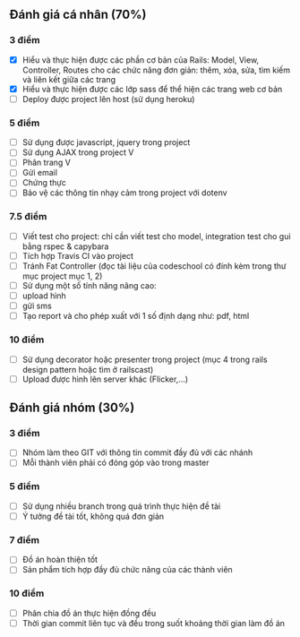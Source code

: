 ## Đánh giá cá nhân (70%)
### 3 điểm
* [X] Hiểu và thực hiện được các phần cơ bản của Rails: Model, View, Controller, Routes cho các chức năng đơn giản: thêm, xóa, sửa, tìm kiếm và liên kết giữa các trang
* [X] Hiểu và thực hiện được các lớp sass để thể hiện các trang web cơ bản
* [ ] Deploy được project lên host (sử dụng heroku)
### 5 điểm
* [ ] Sử dụng được javascript, jquery trong project
* [ ] Sử dụng AJAX trong project                    V
* [ ] Phân trang                                    V
* [ ] Gửi email
* [ ] Chứng thực
* [ ] Bảo vệ các thông tin nhạy cảm trong project với dotenv
### 7.5 điểm
* [ ] Viết test cho project: chỉ cần viết test cho model, integration test cho gui bằng rspec & capybara
* [ ] Tích hợp Travis CI vào project
* [ ] Tránh Fat Controller (đọc tài liệu của codeschool có đính kèm trong thư mục project mục 1, 2)
* [ ] Sử dụng một số tính năng nâng cao:
* [ ] upload hình
* [ ] gửi sms
* [ ] Tạo report và cho phép xuất với 1 số định dạng như: pdf, html
### 10 điểm
* [ ] Sử dụng decorator hoặc presenter trong project (mục 4 trong rails design pattern hoặc tìm ở railscast)
* [ ] Upload được hình lên server khác (Flicker,...)
## Đánh giá nhóm (30%)
### 3 điểm
* [ ] Nhóm làm theo GIT với thông tin commit đầy đủ với các nhánh
* [ ] Mỗi thành viên phải có đóng góp vào trong master
### 5 điểm
* [ ] Sử dụng nhiều branch trong quá trình thực hiện đề tài
* [ ] Ý tưởng đề tài tốt, không quá đơn giản
### 7 điểm
* [ ] Đồ án hoàn thiện tốt
* [ ] Sản phẩm tích hợp đầy đủ chức năng của các thành viên
### 10 điểm
* [ ] Phân chia đồ án thực hiện đồng đều
* [ ] Thời gian commit liên tục và đều trong suốt khoảng thời gian làm đồ án
